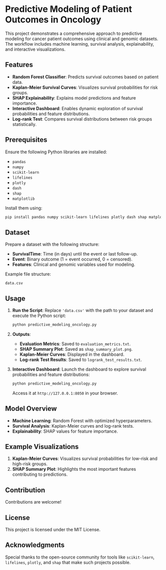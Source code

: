 
# Predictive Modeling of Patient Outcomes in Oncology

This project demonstrates a comprehensive approach to predictive modeling for cancer patient outcomes using clinical and genomic datasets. The workflow includes machine learning, survival analysis, explainability, and interactive visualizations.

## Features
- **Random Forest Classifier**: Predicts survival outcomes based on patient data.
- **Kaplan-Meier Survival Curves**: Visualizes survival probabilities for risk groups.
- **SHAP Explainability**: Explains model predictions and feature importance.
- **Interactive Dashboard**: Enables dynamic exploration of survival probabilities and feature distributions.
- **Log-rank Test**: Compares survival distributions between risk groups statistically.

## Prerequisites
Ensure the following Python libraries are installed:
- `pandas`
- `numpy`
- `scikit-learn`
- `lifelines`
- `plotly`
- `dash`
- `shap`
- `matplotlib`

Install them using:
```bash
pip install pandas numpy scikit-learn lifelines plotly dash shap matplotlib
```

## Dataset
Prepare a dataset with the following structure:
- **SurvivalTime**: Time (in days) until the event or last follow-up.
- **Event**: Binary outcome (1 = event occurred, 0 = censored).
- **Features**: Clinical and genomic variables used for modeling.

Example file structure:
```
data.csv
```

## Usage
1. **Run the Script**:
   Replace `'data.csv'` with the path to your dataset and execute the Python script:
   ```bash
   python predictive_modeling_oncology.py
   ```

2. **Outputs**:
   - **Evaluation Metrics**: Saved to `evaluation_metrics.txt`.
   - **SHAP Summary Plot**: Saved as `shap_summary_plot.png`.
   - **Kaplan-Meier Curves**: Displayed in the dashboard.
   - **Log-rank Test Results**: Saved to `logrank_test_results.txt`.

3. **Interactive Dashboard**:
   Launch the dashboard to explore survival probabilities and feature distributions:
   ```bash
   python predictive_modeling_oncology.py
   ```

   Access it at `http://127.0.0.1:8050` in your browser.

## Model Overview
- **Machine Learning**: Random Forest with optimized hyperparameters.
- **Survival Analysis**: Kaplan-Meier curves and log-rank tests.
- **Explainability**: SHAP values for feature importance.

## Example Visualizations
1. **Kaplan-Meier Curves**:
   Visualizes survival probabilities for low-risk and high-risk groups.
2. **SHAP Summary Plot**:
   Highlights the most important features contributing to predictions.

## Contribution
Contributions are welcome! 

## License
This project is licensed under the MIT License.

## Acknowledgments
Special thanks to the open-source community for tools like `scikit-learn`, `lifelines`, `plotly`, and `shap` that make such projects possible.
